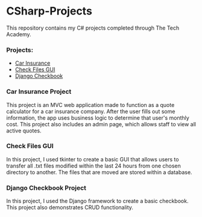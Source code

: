 # CSharp-Projects

This repository contains my C# projects completed through The Tech Academy.

<h3>Projects:</h3>
<ul>
  <li><a href="https://github.com/Anthony15651/CSharp-Projects/tree/main/CarInsurance" target="_blank">Car Insurance</a></li>
  <li><a href="https://github.com/Anthony15651/Python-Projects/blob/main/file_transfer.py" target="_blank">Check Files GUI</a></li>
  <li><a href="https://github.com/Anthony15651/Python-Projects/tree/main/Django_Checkbook_Project" target="_blank">Django Checkbook</a></li>
</ul>

<h3>Car Insurance Project</h3>
<p>This project is an MVC web application made to function as a quote calculator for a car insurance company. After the user fills out some information, the app uses business logic to determine that user's monthly cost. This project also includes an admin page, which allows staff to view all active quotes.</p>

<h3>Check Files GUI</h3>
<p>In this project, I used tkinter to create a basic GUI that allows users to transfer all .txt files modified within the last 24 hours from one chosen directory to another. The files that are moved are stored within a database.</p>


<h3>Django Checkbook Project</h3>
<p>In this project, I used the Django framework to create a basic checkbook. This project also demonstrates CRUD functionality.</p>
